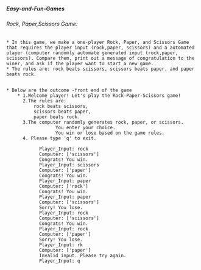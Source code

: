 ##### Easy-and-Fun-Games

###### Rock, Paper,Scissors Game:
    * In this game, we make a one-player Rock, Paper, and Scissors Game that requires the player input (rock,paper, scissors) and a automated player (computer randomly automate generated input (rock,paper, scissors). Compare them, print out a message of congratulation to the winer, and ask if the player want to start a new game.
    * The rules are: rock beats scissors, scissors beats paper, and paper beats rock.


    * Below are the outcome -front end of the game
        * 1.Welcome player! Let's play the Rock-Paper-Scissors game!
          2.The rules are: 
              rock beats scissors,
              scissors beats paper,
              paper beats rock.
          3.The computer randomly generates rock, paper, or scissors.
                      You enter your choice.
                      You win or lose based on the game rules.
          4. Please type 'q' to exit.

                Player_Input: rock
                Computer: ['scissors']
                Congrats! You win.
                Player_Input: scissors
                Computer: ['paper']
                Congrats! You win.
                Player_Input: paper
                Computer: ['rock']
                Congrats! You win.
                Player_Input: paper
                Computer: ['scissors']
                Sorry! You lose.
                Player_Input: rock
                Computer: ['scissors']
                Congrats! You win.
                Player_Input: rock
                Computer: ['paper']
                Sorry! You lose.
                Player_Input: rk
                Computer: ['paper']
                Invalid input. Please try again.
                Player_Input: q